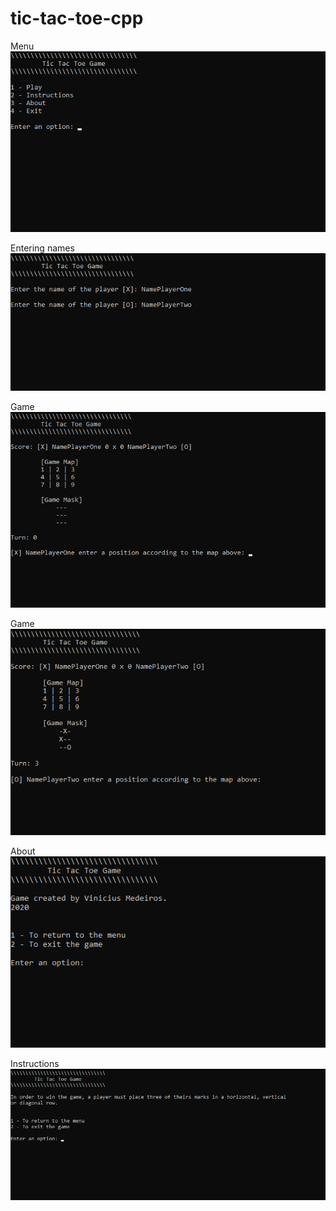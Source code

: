 # tic-tac-toe-cpp

Menu
<br> ![alt text](https://github.com/ViniciussMMedeiros/tic-tac-toe-cpp/blob/master/screenshots/menu.png?raw=true)

Entering names
<br> ![alt text](https://github.com/ViniciussMMedeiros/tic-tac-toe-cpp/blob/master/screenshots/enteringNames.png?raw=true)

Game
<br> ![alt text](https://github.com/ViniciussMMedeiros/tic-tac-toe-cpp/blob/master/screenshots/game-1.png?raw=true)

Game
<br> ![alt text](https://github.com/ViniciussMMedeiros/tic-tac-toe-cpp/blob/master/screenshots/game-2.png?raw=true)

About
<br> ![alt text](https://github.com/ViniciussMMedeiros/tic-tac-toe-cpp/blob/master/screenshots/about.png?raw=true)

Instructions
<br> ![alt text](https://github.com/ViniciussMMedeiros/tic-tac-toe-cpp/blob/master/screenshots/instructions.png?raw=true)
